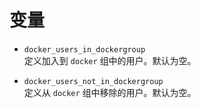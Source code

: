 # 变量

* `docker_users_in_dockergroup`  
  定义加入到 `docker` 组中的用户。默认为空。

* `docker_users_not_in_dockergroup`  
  定义从 `docker` 组中移除的用户。默认为空。
